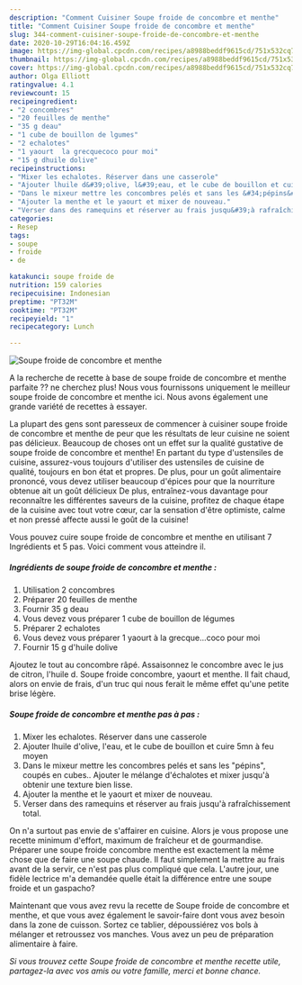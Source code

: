 ```yaml
---
description: "Comment Cuisiner Soupe froide de concombre et menthe"
title: "Comment Cuisiner Soupe froide de concombre et menthe"
slug: 344-comment-cuisiner-soupe-froide-de-concombre-et-menthe
date: 2020-10-29T16:04:16.459Z
image: https://img-global.cpcdn.com/recipes/a8988beddf9615cd/751x532cq70/soupe-froide-de-concombre-et-menthe-photo-principale-de-la-recette.jpg
thumbnail: https://img-global.cpcdn.com/recipes/a8988beddf9615cd/751x532cq70/soupe-froide-de-concombre-et-menthe-photo-principale-de-la-recette.jpg
cover: https://img-global.cpcdn.com/recipes/a8988beddf9615cd/751x532cq70/soupe-froide-de-concombre-et-menthe-photo-principale-de-la-recette.jpg
author: Olga Elliott
ratingvalue: 4.1
reviewcount: 15
recipeingredient:
- "2 concombres"
- "20 feuilles de menthe"
- "35 g deau"
- "1 cube de bouillon de lgumes"
- "2 echalotes"
- "1 yaourt  la grecquecoco pour moi"
- "15 g dhuile dolive"
recipeinstructions:
- "Mixer les echalotes. Réserver dans une casserole"
- "Ajouter lhuile d&#39;olive, l&#39;eau, et le cube de bouillon et cuire 5mn à feu moyen"
- "Dans le mixeur mettre les concombres pelés et sans les &#34;pépins&#34;, coupés en cubes.. Ajouter le mélange d&#39;échalotes et mixer jusqu&#39;à obtenir une texture bien lisse."
- "Ajouter la menthe et le yaourt et mixer de nouveau."
- "Verser dans des ramequins et réserver au frais jusqu&#39;à rafraîchissement total."
categories:
- Resep
tags:
- soupe
- froide
- de

katakunci: soupe froide de 
nutrition: 159 calories
recipecuisine: Indonesian
preptime: "PT32M"
cooktime: "PT32M"
recipeyield: "1"
recipecategory: Lunch

---
```



![Soupe froide de concombre et menthe](https://img-global.cpcdn.com/recipes/a8988beddf9615cd/751x532cq70/soupe-froide-de-concombre-et-menthe-photo-principale-de-la-recette.jpg)

A la recherche de recette à base de soupe froide de concombre et menthe parfaite ?? ne cherchez plus! Nous vous fournissons uniquement le meilleur soupe froide de concombre et menthe ici. Nous avons également une grande variété de recettes à essayer.

La plupart des gens sont paresseux de commencer à cuisiner soupe froide de concombre et menthe de peur que les résultats de leur cuisine ne soient pas délicieux. Beaucoup de choses ont un effet sur la qualité gustative de soupe froide de concombre et menthe! En partant du type d'ustensiles de cuisine, assurez-vous toujours d'utiliser des ustensiles de cuisine de qualité, toujours en bon état et propres. De plus, pour un goût alimentaire prononcé, vous devez utiliser beaucoup d'épices pour que la nourriture obtenue ait un goût délicieux De plus, entraînez-vous davantage pour reconnaître les différentes saveurs de la cuisine, profitez de chaque étape de la cuisine avec tout votre cœur, car la sensation d'être optimiste, calme et non pressé affecte aussi le goût de la cuisine!

<!--inarticleads1-->

Vous pouvez cuire soupe froide de concombre et menthe en utilisant 7 Ingrédients et 5 pas. Voici comment vous atteindre il.

##### Ingrédients de soupe froide de concombre et menthe :

1. Utilisation 2 concombres
1. Préparer 20 feuilles de menthe
1. Fournir 35 g deau
1. Vous devez vous préparer 1 cube de bouillon de légumes
1. Préparer 2 echalotes
1. Vous devez vous préparer 1 yaourt à la grecque...coco pour moi
1. Fournir 15 g d&#39;huile dolive


Ajoutez le tout au concombre râpé. Assaisonnez le concombre avec le jus de citron, l&#39;huile d. Soupe froide concombre, yaourt et menthe. Il fait chaud, alors on envie de frais, d&#39;un truc qui nous ferait le même effet qu&#39;une petite brise légère. 

<!--inarticleads2-->

##### Soupe froide de concombre et menthe pas à pas :

1. Mixer les echalotes. Réserver dans une casserole
1. Ajouter lhuile d&#39;olive, l&#39;eau, et le cube de bouillon et cuire 5mn à feu moyen
1. Dans le mixeur mettre les concombres pelés et sans les &#34;pépins&#34;, coupés en cubes.. Ajouter le mélange d&#39;échalotes et mixer jusqu&#39;à obtenir une texture bien lisse.
1. Ajouter la menthe et le yaourt et mixer de nouveau.
1. Verser dans des ramequins et réserver au frais jusqu&#39;à rafraîchissement total.


On n&#39;a surtout pas envie de s&#39;affairer en cuisine. Alors je vous propose une recette minimum d&#39;effort, maximum de fraîcheur et de gourmandise. Préparer une soupe froide concombre menthe est exactement la même chose que de faire une soupe chaude. Il faut simplement la mettre au frais avant de la servir, ce n&#39;est pas plus compliqué que cela. L&#39;autre jour, une fidèle lectrice m&#39;a demandée quelle était la différence entre une soupe froide et un gaspacho? 

<!--inarticleads1-->

<p>
Maintenant que vous avez revu la recette de Soupe froide de concombre et menthe, et que vous avez également le savoir-faire dont vous avez besoin dans la zone de cuisson. Sortez ce tablier, dépoussiérez vos bols à mélanger et retroussez vos manches. Vous avez un peu de préparation alimentaire à faire.
</p>

<p>
<i>Si vous trouvez cette Soupe froide de concombre et menthe recette utile, partagez-la avec vos amis ou votre famille, merci et bonne chance.</i>
</p>
